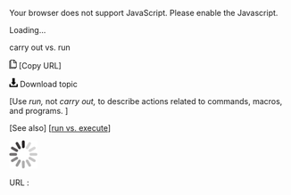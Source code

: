 Your browser does not support JavaScript. Please enable the Javascript.

Loading...

carry out vs. run

![Copy URL](carry-out-vs-run_files/Copy.png) [Copy URL]

![Download](carry-out-vs-run_files/Download.png)
Download topic

[Use *run,* not *carry out,* to describe actions related to commands, macros, and programs. ]

[See also] [[run vs. execute](https://worldready.cloudapp.net/Styleguide/Read?id=2700&topicid=33512)]

![In progress](carry-out-vs-run_files/activity-large.gif)

URL :


